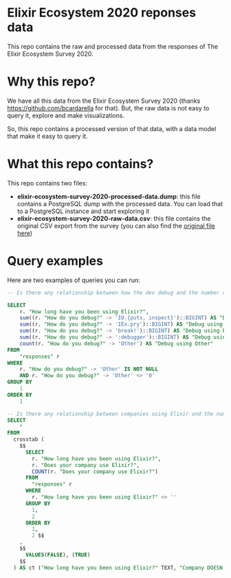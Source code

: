 # Elixir Ecosystem 2020 reponses data
This repo contains the raw and processed data from the responses of The Elixir Ecosystem Survey 2020.

# Why this repo?
We have all this data from the Elixir Ecosystem Survey 2020 (thanks https://github.com/bcardarella for that). But, the raw data is not easy to query it, explore and make visualizations.

So, this repo contains a processed version of that data, with a data model that make it easy to query it.

# What this repo contains?

This repo contains two files:

- **elixir-ecosystem-survey-2020-processed-data.dump**: this file contains a PostgreSQL dump with the processed data. You can load that to a PostgreSQL instance and start exploring it
- **elixir-ecosystem-survey-2020-raw-data.csv**: this file contains the original CSV export from the survey (you can also find the [original file here](https://drive.google.com/file/d/1iddghuuob9_e9CFm05VnHjlELiwgnQqz/view))

# Query examples

Here are two examples of queries you can run:

```sql
-- Is there any relationship between how the dev debug and the number of years using elixir?

SELECT
	r. "How long have you been using Elixir?",
	sum((r. "How do you debug?" -> 'IO.{puts, inspect}')::BIGINT) AS "Debug using IO.{puts, inspect}",
	sum((r. "How do you debug?" -> 'IEx.pry')::BIGINT) AS "Debug using IEx.pry",
	sum((r. "How do you debug?" -> 'break!')::BIGINT) AS "Debug using break!",
	sum((r. "How do you debug?" -> ':debugger')::BIGINT) AS "Debug using :debugger",
	count(r. "How do you debug?" -> 'Other') AS "Debug using Other"
FROM
	"responses" r
WHERE
	r. "How do you debug?" -> 'Other' IS NOT NULL
	AND r. "How do you debug?" -> 'Other' <> '0'
GROUP BY
	1
ORDER BY
	1
```

```sql
-- Is there any relationship between companies using Elixir and the number of years the person uses Elixir?
SELECT
	*
FROM
  crosstab (
    $$
      SELECT
        r. "How long have you been using Elixir?",
        r. "Does your company use Elixir?",
        COUNT(r. "Does your company use Elixir?")
      FROM
        "responses" r
      WHERE
        r. "How long have you been using Elixir?" <> ''
      GROUP BY
        1,
        2
      ORDER BY
        1,
        2 $$
    ,
    $$
      VALUES(FALSE), (TRUE)
    $$
  ) AS ct ("How long have you been using Elixir?" TEXT, "Company DOESN't use Elixir" BIGINT, "Company USES Elixir" BIGINT)
```
